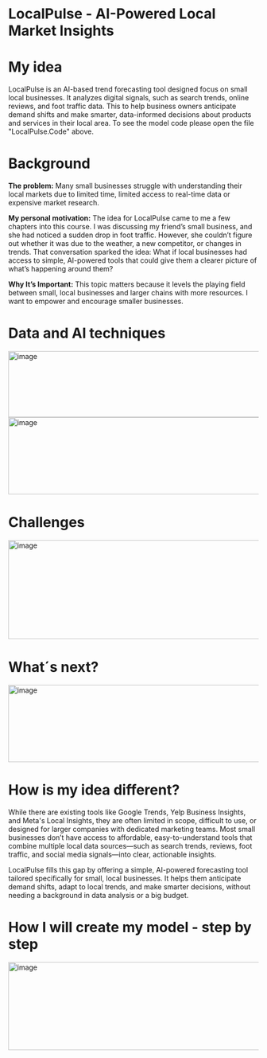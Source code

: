 # **LocalPulse - AI-Powered Local Market Insights**

# My idea 
LocalPulse is an AI-based trend forecasting tool designed focus on small local businesses. It analyzes digital signals, such as search trends, online reviews, and foot traffic data. This to help business owners anticipate demand shifts and make smarter, data-informed decisions about products and services in their local area. To see the model code please open the file "LocalPulse.Code" above. 

# Background
**The problem:** Many small businesses struggle with understanding their local markets due to limited time, limited access to real-time data or expensive market research.

**My personal motivation:** The idea for LocalPulse came to me a few chapters into this course. I was discussing my friend’s small business, and she had noticed a sudden drop in foot traffic. However, she couldn’t figure out whether it was due to the weather, a new competitor, or changes in trends. That conversation sparked the idea: What if local businesses had access to simple, AI-powered tools that could give them a clearer picture of what’s happening around them?
	
**Why It’s Important:** This topic matters because it levels the playing field between small, local businesses and larger chains with more resources. I want to empower and encourage smaller businesses.

# Data and AI techniques 
<img width="858" height="133" alt="image" src="https://github.com/user-attachments/assets/992085b0-ba81-476a-b064-55d2c555c09b" />
<img width="674" height="155" alt="image" src="https://github.com/user-attachments/assets/93da2ceb-ef23-47f3-919e-425d4fce0818" />

# Challenges
<img width="989" height="199" alt="image" src="https://github.com/user-attachments/assets/6de4c329-fe17-4aa3-ad18-abe73fc4cfaa" />

# What´s next?
<img width="974" height="155" alt="image" src="https://github.com/user-attachments/assets/c98f5f9d-0708-4e00-9655-61329c7a7591" />

# How is my idea different?
While there are existing tools like Google Trends, Yelp Business Insights, and Meta's Local Insights, they are often limited in scope, difficult to use, or designed for larger companies with dedicated marketing teams. Most small businesses don’t have access to affordable, easy-to-understand tools that combine multiple local data sources—such as search trends, reviews, foot traffic, and social media signals—into clear, actionable insights.
	
LocalPulse fills this gap by offering a simple, AI-powered forecasting tool tailored specifically for small, local businesses. It helps them anticipate demand shifts, adapt to local trends, and make smarter decisions, without needing a background in data analysis or a big budget.

# How I will create my model - step by step 
<img width="942" height="177" alt="image" src="https://github.com/user-attachments/assets/4da6b37b-3817-4ba7-8a7f-e5173a3c2540" />
